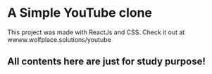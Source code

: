 # A Simple YouTube clone 

This project was made with ReactJs and CSS.
Check it out at
wwww.wolfplace.solutions/youtube

## All contents here are just for study purpose!



